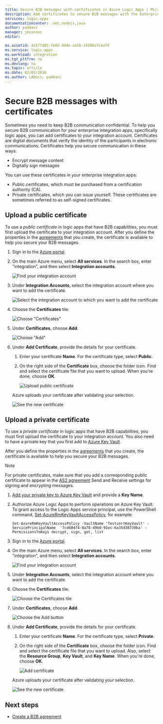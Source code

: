 ```yaml
---
title: Secure B2B messages with certificates in Azure Logic Apps | Microsoft Docs
description: Add certificates to secure B2B messages with the Enterprise Integration Pack 
services: logic-apps
documentationcenter: .net,nodejs,java
author: padmavc
manager: jeconnoc
editor: 

ms.assetid: 4cbffd85-fe8d-4dde-aa5b-24108a7caa7d
ms.service: logic-apps
ms.workload: integration
ms.tgt_pltfrm: na
ms.devlang: na
ms.topic: article
ms.date: 02/03/2016
ms.author: LADocs; padmavc
---
```


# Secure B2B messages with certificates

Sometimes you need to keep B2B communication confidential. To help you secure B2B communication for your enterprise integration apps, specifically logic apps, 
you can add certificates to your integration account. Certificates are digital 
documents that verify the identity of the participants in electronic communications.
Certificates help you secure communication in these ways:

* Encrypt message content
* Digitally sign messages  

You can use these certificates in your enterprise integration apps:

* Public certificates, which must be purchased from a certification authority (CA).
* Private certificates, which you can issue yourself. These certificates are sometimes referred to as self-signed certificates.

## Upload a public certificate

To use a *public certificate* in logic apps that have B2B capabilities, 
you must first upload the certificate to your integration account. 
After you define the properties in the [agreements](logic-apps-enterprise-integration-agreements.md) that you create, 
the certificate is available to help you secure your B2B messages.

1. Sign in to the [Azure portal](https://portal.azure.com).

2. On the main Azure menu, select **All services**. 
In the search box, enter "integration", 
and then select **Integration accounts**.

   ![Find your integration account](media/logic-apps-enterprise-integration-certificates/overview-1.png)  

3. Under **Integration Accounts**, select the integration 
account where you want to add the certificate.

   ![Select the integration account to which you want to add the certificate](media/logic-apps-enterprise-integration-certificates/overview-3.png)  

4. Choose the **Certificates** tile.  

   ![Choose "Certificates"](media/logic-apps-enterprise-integration-certificates/certificate-1.png)

5. Under **Certificates**, choose **Add**.

   ![Choose "Add"](media/logic-apps-enterprise-integration-certificates/certificate-2.png)

6. Under **Add Certificate**, provide the details for your certificate.
   
   1. Enter your certificate **Name**. For the certificate type, 
   select **Public**.

   2. On the right side of the **Certificate** box, choose the folder icon. 
   Find and select the certificate file that you want to upload. 
   When you're done, choose **OK**.

      ![Upload public certificate](media/logic-apps-enterprise-integration-certificates/certificate-3.png)

   Azure uploads your certificate after validating your selection.

   ![See the new certificate](media/logic-apps-enterprise-integration-certificates/certificate-4.png) 

## Upload a private certificate

To use a *private certificate* in logic apps that have B2B capabilities, 
you must first upload the certificate to your integration account. 
You also need to have a private key that you first add to [Azure Key Vault](../key-vault/key-vault-get-started.md). 

After you define the properties in the [agreements](logic-apps-enterprise-integration-agreements.md) that you create, 
the certificate is available to help you secure your B2B messages.

> [!NOTE]
> For private certificates, make sure that you add a corresponding 
> public certificate to appear in the [AS2 agreement](logic-apps-enterprise-integration-as2.md) Send and Receive settings 
> for signing and encrypting messages.

1. [Add your private key to Azure Key Vault](../key-vault/key-vault-get-started.md#add) 
and provide a **Key Name**.
   
2. Authorize Azure Logic Apps to perform operations on Azure Key Vault. 
To grant access to the Logic Apps service principal, use the PowerShell command, [Set-AzureRmKeyVaultAccessPolicy](https://docs.microsoft.com/powershell/module/azurerm.keyvault/set-azurermkeyvaultaccesspolicy), for example:

   `Set-AzureRmKeyVaultAccessPolicy -VaultName 'TestcertKeyVault' -ServicePrincipalName 
   '7cd684f4-8a78-49b0-91ec-6a35d38739ba' -PermissionsToKeys decrypt, sign, get, list`
 
3. Sign in to the [Azure portal](https://portal.azure.com).

4. On the main Azure menu, select **All services**. 
In the search box, enter "integration", 
and then select **Integration accounts**.

   ![Find your integration account](media/logic-apps-enterprise-integration-certificates/overview-1.png) 

5. Under **Integration Accounts**, select the integration 
account where you want to add the certificate.

6. Choose the **Certificates** tile.  

   ![Choose the Certificates tile](media/logic-apps-enterprise-integration-certificates/certificate-1.png)

7. Under **Certificates**, choose **Add**.   

   ![Choose the Add button](media/logic-apps-enterprise-integration-certificates/certificate-2.png)

8. Under **Add Certificate**, provide the details for your certificate.
   
   1. Enter your certificate **Name**. For the certificate type, 
   select **Private**.

   2. On the right side of the **Certificate** box, choose the folder icon. 
   Find and select the certificate file that you want to upload. 
   Also, select the **Resource Group**, **Key Vault**, and **Key Name**. 
   When you're done, choose **OK**.

      ![Add certificate](media/logic-apps-enterprise-integration-certificates/privatecertificate-1.png)

   Azure uploads your certificate after validating your selection.

   ![See the new certificate](media/logic-apps-enterprise-integration-certificates/privatecertificate-2.png)

## Next steps

* [Create a B2B agreement](logic-apps-enterprise-integration-agreements.md)
